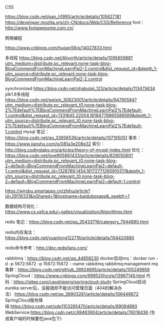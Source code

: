 CSS

https://blog.csdn.net/pan_h1995/article/details/105827181
https://developer.mozilla.org/zh-CN/docs/Web/CSS/Reference
font：http://www.fontawesome.com.cn/

网络编程

https://www.cnblogs.com/hupan56/p/14027833.html

多线程
https://blog.csdn.net/Alivorth/article/details/109565988?utm_medium=distribute.pc_relevant.none-task-blog-BlogCommendFromMachineLearnPai2-2.control&dist_request_id=&depth_1-utm_source=distribute.pc_relevant.none-task-blog-BlogCommendFromMachineLearnPai2-2.control

synchronized
https://blog.csdn.net/shabulaji_123/article/details/113475634
jdk1.8多线程
https://blog.csdn.net/weixin_30823001/article/details/94790584?utm_medium=distribute.pc_relevant_t0.none-task-blog-2%7Edefault%7EBlogCommendFromMachineLearnPai2%7Edefault-1.control&dist_request_id=1331645.22004.16184778865589569&depth_1-utm_source=distribute.pc_relevant_t0.none-task-blog-2%7Edefault%7EBlogCommendFromMachineLearnPai2%7Edefault-1.control
mysql
笔记：https://blog.csdn.net/qq_33956536/article/details/107195051
事务：https://www.jianshu.com/p/081a3e208e32
索引：http://blog.codinglabs.org/articles/theory-of-mysql-index.html
优化：https://blog.csdn.net/love905661433/article/details/82905060?utm_medium=distribute.pc_relevant_t0.none-task-blog-2~default~BlogCommendFromMachineLearnPai2~default-1.control&dist_request_id=1328769.1454.16172771260910317&depth_1-utm_source=distribute.pc_relevant_t0.none-task-blog-2~default~BlogCommendFromMachineLearnPai2~default-1.control

https://wjrsbu.smartapps.cn/zhihu/article?id=29118331&isShared=1&hostname=baiduboxapp&_swebfr=1

数据结构可视化：https://www.cs.usfca.edu/~galles/visualization/Algorithms.html

redis
笔记：https://blog.csdn.net/qq_35433716/category_7944890.html

redis内存淘汰：https://blog.csdn.net/yuanlong122716/article/details/104420880

redis命令参考：http://doc.redisfans.com/

rabbitmq：https://blog.csdn.net/qq_44858230
docker启动mq：docker run -d -p 5672:5672 -p 15672:15672 --name rabbitmq rabbitmq:management
mq集群：https://blog.csdn.net/github_38924695/article/details/105249959
SpringCloud：https://www.cnblogs.com/999520hzy/p/13967146.html
代码：https://gitee.com/caoshipeng/springcloud-study
SpringCloud启动eureka server后，没报错却不能访问管理页面（404的解决办法）:https://blog.csdn.net/qq_36903261/article/details/106446672
SpringCloud服务降级:https://blog.csdn.net/sdp1103285470/article/details/89084880
WebService:https://blog.csdn.net/c99463904/article/details/76018436 (生成客户端的时候要在java包下)
